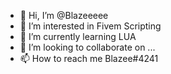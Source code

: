 - 👋 Hi, I’m @Blazeeeee
- 👀 I’m interested in Fivem Scripting
- 🌱 I’m currently learning LUA
- 💞️ I’m looking to collaborate on ...
- 📫 How to reach me Blazee#4241

<!---
Blazeeeee/Blazeeeee is a ✨ special ✨ repository because its `README.md` (this file) appears on your GitHub profile.
You can click the Preview link to take a look at your changes.
--->
